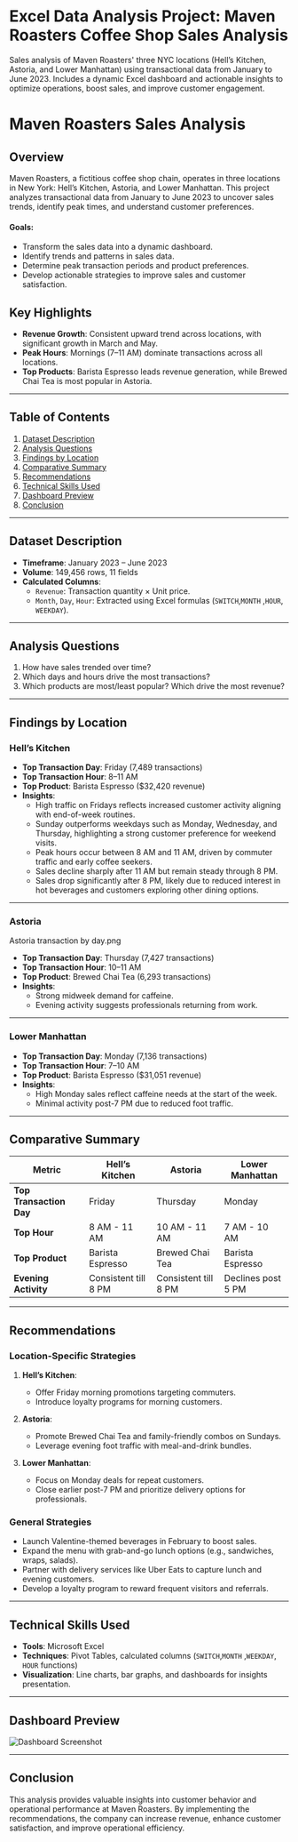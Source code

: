 # Excel Data Analysis Project: Maven Roasters Coffee Shop Sales Analysis

Sales analysis of Maven Roasters' three NYC locations (Hell’s Kitchen, Astoria, and Lower Manhattan) using transactional data from January to June 2023. Includes a dynamic Excel dashboard and actionable insights to optimize operations, boost sales, and improve customer engagement.





# Maven Roasters Sales Analysis

## Overview
Maven Roasters, a fictitious coffee shop chain, operates in  three locations in New York: Hell’s Kitchen, Astoria, and Lower Manhattan. This project analyzes transactional data from January to June 2023 to uncover sales trends, identify peak times, and understand customer preferences.
#### Goals:
- Transform the sales data into a dynamic dashboard. 
- Identify trends and patterns in sales data.
- Determine peak transaction periods and product preferences.
- Develop actionable strategies to improve sales and customer satisfaction.



## Key Highlights
- **Revenue Growth**: Consistent upward trend across locations, with significant growth in March and May.
- **Peak Hours**: Mornings (7–11 AM) dominate transactions across all locations.
- **Top Products**: Barista Espresso leads revenue generation, while Brewed Chai Tea is most popular in Astoria.

---

## Table of Contents
1. [Dataset Description](#dataset-description)
2. [Analysis Questions](#analysis-questions)
3. [Findings by Location](#findings-by-location)
4. [Comparative Summary](#comparative-summary)
5. [Recommendations](#recommendations)
6. [Technical Skills Used](#technical-skills-used)
7. [Dashboard Preview](#dashboard-preview)
8. [Conclusion](#conclusion)

---

## Dataset Description
- **Timeframe**: January 2023 – June 2023
- **Volume**: 149,456 rows, 11 fields
- **Calculated Columns**:
  - `Revenue`: Transaction quantity × Unit price.
  - `Month`, `Day`, `Hour`: Extracted using Excel formulas (`SWITCH`,`MONTH` ,`HOUR`, `WEEKDAY`).

---

## Analysis Questions
1. How have sales trended over time?
2. Which days and hours drive the most transactions?
3. Which products are most/least popular? Which drive the most revenue?

---

## Findings by Location

### **Hell’s Kitchen**

- **Top Transaction Day**: Friday (7,489 transactions)
- **Top Transaction Hour**: 8–11 AM
- **Top Product**: Barista Espresso ($32,420 revenue)
- **Insights**:
  - High traffic on Fridays reflects increased customer activity aligning with end-of-week routines.
  - Sunday outperforms weekdays such as Monday, Wednesday, and Thursday, highlighting a strong customer preference for weekend visits.
  - Peak hours occur between 8 AM and 11 AM, driven by commuter traffic and early coffee seekers.
  - Sales decline sharply after 11 AM but remain steady through 8 PM.
  - Sales drop significantly after 8 PM, likely due to reduced interest in hot beverages and customers exploring other dining options.

---

### **Astoria**
Astoria transaction by day.png
- **Top Transaction Day**: Thursday (7,427 transactions)
- **Top Transaction Hour**: 10–11 AM
- **Top Product**: Brewed Chai Tea (6,293 transactions)
- **Insights**:
  - Strong midweek demand for caffeine.
  - Evening activity suggests professionals returning from work.

---

### **Lower Manhattan**
- **Top Transaction Day**: Monday (7,136 transactions)
- **Top Transaction Hour**: 7–10 AM
- **Top Product**: Barista Espresso ($31,051 revenue)
- **Insights**:
  - High Monday sales reflect caffeine needs at the start of the week.
  - Minimal activity post-7 PM due to reduced foot traffic.

---

## Comparative Summary

| Metric                  | Hell’s Kitchen       | Astoria            | Lower Manhattan    |
|-------------------------|----------------------|--------------------|--------------------|
| **Top Transaction Day** | Friday               | Thursday           | Monday             |
| **Top Hour**            | 8 AM - 11 AM        | 10 AM - 11 AM      | 7 AM - 10 AM       |
| **Top Product**         | Barista Espresso    | Brewed Chai Tea    | Barista Espresso   |
| **Evening Activity**    | Consistent till 8 PM| Consistent till 8 PM| Declines post 5 PM |

---

## Recommendations

### **Location-Specific Strategies**
1. **Hell’s Kitchen**:
   - Offer Friday morning promotions targeting commuters.
   - Introduce loyalty programs for morning customers.

2. **Astoria**:
   - Promote Brewed Chai Tea and family-friendly combos on Sundays.
   - Leverage evening foot traffic with meal-and-drink bundles.

3. **Lower Manhattan**:
   - Focus on Monday deals for repeat customers.
   - Close earlier post-7 PM and prioritize delivery options for professionals.

### **General Strategies**
- Launch Valentine-themed beverages in February to boost sales.
- Expand the menu with grab-and-go lunch options (e.g., sandwiches, wraps, salads).
- Partner with delivery services like Uber Eats to capture lunch and evening customers.
- Develop a loyalty program to reward frequent visitors and referrals.

---

## Technical Skills Used
- **Tools**: Microsoft Excel
- **Techniques**: Pivot Tables, calculated columns (`SWITCH`,`MONTH` ,`WEEKDAY`, `HOUR` functions)
- **Visualization**: Line charts, bar graphs, and dashboards for insights presentation.

---

## Dashboard Preview
![Dashboard Screenshot](path/to/dashboard-image.png)

---

## Conclusion
This analysis provides valuable insights into customer behavior and operational performance at Maven Roasters. By implementing the recommendations, the company can increase revenue, enhance customer satisfaction, and improve operational efficiency.


